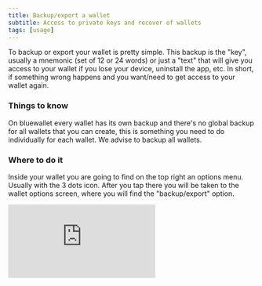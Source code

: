 ```yaml
---
title: Backup/export a wallet
subtitle: Access to private keys and recover of wallets
tags: [usage]
---
```


To backup or export your wallet is pretty simple. This backup is the "key", usually a mnemonic (set of 12 or 24 words) or just a "text" that will give you access to your wallet if you lose your device, uninstall the app, etc. In short, if something wrong happens and you want/need to get access to your wallet again.

### Things to know
On bluewallet every wallet has its own backup and there's no global backup for all wallets that you can create, this is something you need to do individually for each wallet. We advise to backup all wallets.

### Where to do it
Inside your wallet you are going to find on the top right an options menu. Usually with the 3 dots icon. After you tap there you will be taken to the wallet options screen, where you will find the "backup/export" option.

<div class="uk-section">
  <div class="uk-container{{container}}">
      <div class="videoWrapper">
        <iframe src="https://www.youtube.com/embed/6KL6JHU_GfY?autoplay=0&amp;showinfo=0&amp;rel=0&amp;modestbranding=1&amp;playsinline=1" frameborder="0" allowfullscreen uk-responsive uk-video="automute: true"></iframe>
      </div>
  </div>
</div>